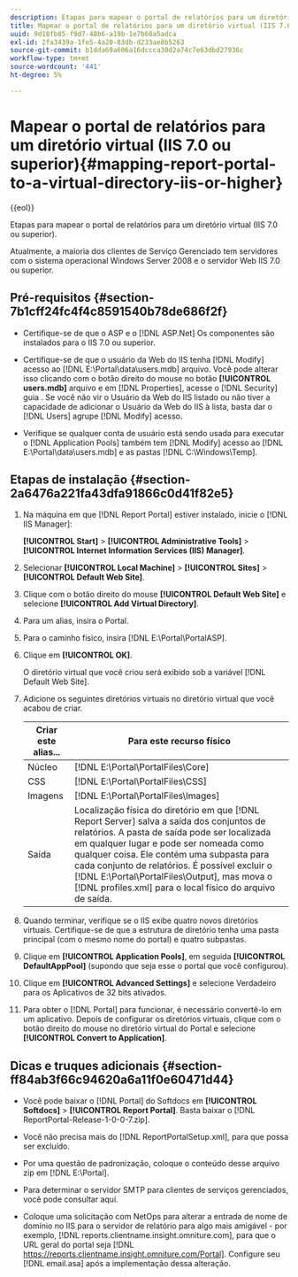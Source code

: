 ```yaml
---
description: Etapas para mapear o portal de relatórios para um diretório virtual (IIS 7.0 ou superior).
title: Mapear o portal de relatórios para um diretório virtual (IIS 7.0 ou superior)
uuid: 9d18fb85-f9d7-48b6-a19b-1e7b68a5adca
exl-id: 2fa3439a-1fe5-4a20-83db-d233ae8b5263
source-git-commit: b1dda69a606a16dccca30d2a74c7e63dbd27936c
workflow-type: tm+mt
source-wordcount: '441'
ht-degree: 5%

---
```


# Mapear o portal de relatórios para um diretório virtual (IIS 7.0 ou superior){#mapping-report-portal-to-a-virtual-directory-iis-or-higher}

{{eol}}

Etapas para mapear o portal de relatórios para um diretório virtual (IIS 7.0 ou superior).

Atualmente, a maioria dos clientes de Serviço Gerenciado tem servidores com o sistema operacional Windows Server 2008 e o servidor Web IIS 7.0 ou superior.

## Pré-requisitos {#section-7b1cff24fc4f4c8591540b78de686f2f}

* Certifique-se de que o ASP e o [!DNL ASP.Net] Os componentes são instalados para o IIS 7.0 ou superior.
* Certifique-se de que o usuário da Web do IIS tenha [!DNL Modify] acesso ao [!DNL E:\Portal\data\users.mdb] arquivo. Você pode alterar isso clicando com o botão direito do mouse no botão **[!UICONTROL users.mdb]** arquivo e em [!DNL Properties], acesse o [!DNL Security] guia . Se você não vir o Usuário da Web do IIS listado ou não tiver a capacidade de adicionar o Usuário da Web do IIS à lista, basta dar o [!DNL Users] agrupe [!DNL Modify] acesso.

* Verifique se qualquer conta de usuário está sendo usada para executar o [!DNL Application Pools] também tem [!DNL Modify] acesso ao [!DNL E:\Portal\data\users.mdb] e as pastas [!DNL C:\Windows\Temp\].

## Etapas de instalação {#section-2a6476a221fa43dfa91866c0d41f82e5}

1. Na máquina em que [!DNL Report Portal] estiver instalado, inicie o [!DNL IIS Manager]:

   **[!UICONTROL Start]** > **[!UICONTROL Administrative Tools]** > **[!UICONTROL Internet Information Services (IIS) Manager]**.

1. Selecionar **[!UICONTROL Local Machine]** > **[!UICONTROL Sites]** > **[!UICONTROL Default Web Site]**.

1. Clique com o botão direito do mouse **[!UICONTROL Default Web Site]** e selecione **[!UICONTROL Add Virtual Directory]**.

1. Para um alias, insira o Portal.
1. Para o caminho físico, insira [!DNL E:\Portal\PortalASP].
1. Clique em **[!UICONTROL OK]**.

   O diretório virtual que você criou será exibido sob a variável [!DNL Default Web Site].

1. Adicione os seguintes diretórios virtuais no diretório virtual que você acabou de criar.

   | Criar este alias... | Para este recurso físico |
   |---|---|
   | Núcleo | [!DNL E:\Portal\PortalFiles\Core] |
   | CSS | [!DNL E:\Portal\PortalFiles\CSS] |
   | Imagens | [!DNL E:\Portal\PortalFiles\Images] |
   | Saída | Localização física do diretório em que [!DNL Report Server] salva a saída dos conjuntos de relatórios. A pasta de saída pode ser localizada em qualquer lugar e pode ser nomeada como qualquer coisa. Ele contém uma subpasta para cada conjunto de relatórios. É possível excluir o [!DNL E:\Portal\PortalFiles\Output], mas mova o [!DNL profiles.xml] para o local físico do arquivo de saída. |

1. Quando terminar, verifique se o IIS exibe quatro novos diretórios virtuais. Certifique-se de que a estrutura de diretório tenha uma pasta principal (com o mesmo nome do portal) e quatro subpastas.
1. Clique em **[!UICONTROL Application Pools]**, em seguida **[!UICONTROL DefaultAppPool]** (supondo que seja esse o portal que você configurou).

1. Clique em **[!UICONTROL Advanced Settings]** e selecione Verdadeiro para os Aplicativos de 32 bits ativados.
1. Para obter o [!DNL Portal] para funcionar, é necessário convertê-lo em um aplicativo. Depois de configurar os diretórios virtuais, clique com o botão direito do mouse no diretório virtual do Portal e selecione **[!UICONTROL Convert to Application]**.

## Dicas e truques adicionais {#section-ff84ab3f66c94620a6a11f0e60471d44}

* Você pode baixar o [!DNL Portal] do Softdocs em **[!UICONTROL Softdocs]** > **[!UICONTROL Report Portal]**. Basta baixar o [!DNL ReportPortal-Release-1-0-0-7.zip].

* Você não precisa mais do [!DNL ReportPortalSetup.xml], para que possa ser excluído.
* Por uma questão de padronização, coloque o conteúdo desse arquivo zip em [!DNL E:\Portal].
* Para determinar o servidor SMTP para clientes de serviços gerenciados, você pode consultar aqui.
* Coloque uma solicitação com NetOps para alterar a entrada de nome de domínio no IIS para o servidor de relatório para algo mais amigável - por exemplo, [!DNL reports.clientname.insight.omniture.com], para que o URL geral do portal seja [!DNL https://reports.clientname.insight.omniture.com/Portal]. Configure seu [!DNL email.asa] após a implementação dessa alteração.

